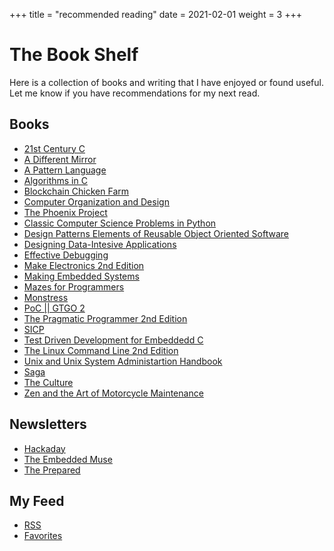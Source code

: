 +++
title = "recommended reading"
date = 2021-02-01
weight = 3
+++

# The Book Shelf

Here is a collection of books and writing that I have enjoyed or found useful.
Let me know if you have recommendations for my next read.

## Books

- [21st Century C](http://shop.oreilly.com/product/0636920033677.do)
- [A Different Mirror](https://www.goodreads.com/book/show/37564.A_Different_Mirror)
- [A Pattern Language](https://en.wikipedia.org/wiki/A_Pattern_Language)
- [Algorithms in C](http://shop.oreilly.com/product/9781565924536.do)
- [Blockchain Chicken Farm](https://us.macmillan.com/books/9780374538668)
- [Computer Organization and Design](https://dl.acm.org/citation.cfm?id=3153875)
- [The Phoenix Project](https://www.oreilly.com/library/view/the-phoenix-project/9781457191350/)
- [Classic Computer Science Problems in Python](https://www.manning.com/books/classic-computer-science-problems-in-python)
- [Design Patterns Elements of Reusable Object Oriented Software](https://www.oreilly.com/library/view/design-patterns-elements/0201633612/)
- [Designing Data-Intesive Applications](https://dataintensive.net/)
- [Effective Debugging](https://www.pearson.com/us/higher-education/program/Spinellis-Effective-Debugging-66-Specific-Ways-to-Debug-Software-and-Systems/PGM328356.html)
- [Make Electronics 2nd Edition](https://www.adafruit.com/product/203)
- [Making Embedded Systems](http://shop.oreilly.com/product/0636920017776.do)
- [Mazes for Programmers](https://pragprog.com/book/jbmaze/mazes-for-programmers)
- [Monstress](https://imagecomics.com/comics/releases/monstress)
- [PoC || GTGO 2](https://nostarch.com/gtfo)
- [The Pragmatic Programmer 2nd Edition](https://pragprog.com/book/tpp20/the-pragmatic-programmer-20th-anniversary-edition)
- [SICP](https://mitpress.mit.edu/sites/default/files/sicp/index.html)
- [Test Driven Development for Embeddedd C](https://pragprog.com/book/jgade/test-driven-development-for-embedded-c)
- [The Linux Command Line 2nd Edition](https://nostarch.com/tlcl2)
- [Unix and Unix System Administartion Handbook](https://www.oreilly.com/library/view/unix-and-linux/9780134278308/)
- [Saga](https://imagecomics.com/comics/series/saga)
- [The Culture](https://en.wikipedia.org/wiki/Culture_series)
- [Zen and the Art of Motorcycle Maintenance](https://en.wikipedia.org/wiki/Zen_and_the_Art_of_Motorcycle_Maintenance)

## Newsletters

- [Hackaday](http://eepurl.com/bQmQqD)
- [The Embedded Muse](http://www.ganssle.com/tem-subunsub.html)
- [The Prepared](https://theprepared.org/newsletter)

## My Feed

- [RSS](https://git.burningdaylight.io/feed)
- [Favorites](https://n0mn0m.newsblur.com)
